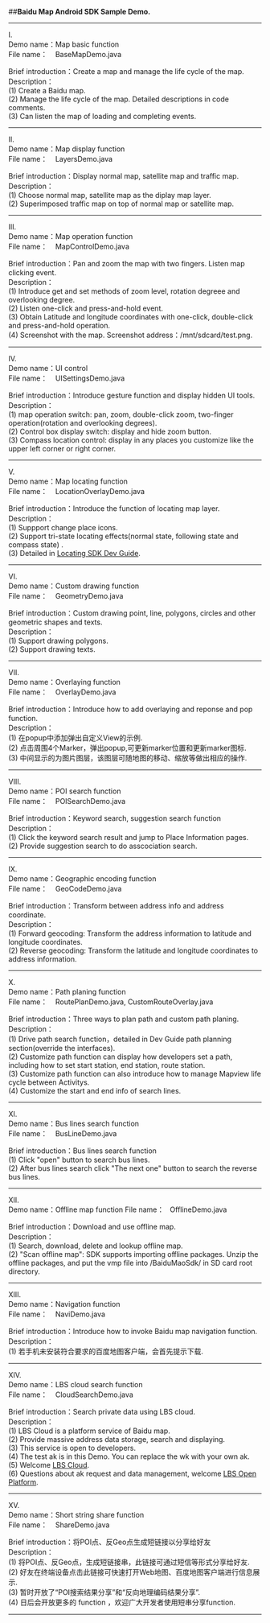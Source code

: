 ##**Baidu Map Android SDK Sample Demo.**  

- - -
I.  
Demo name：Map basic function  
File name：&nbsp; &nbsp; BaseMapDemo.java 
 
Brief introduction：Create a map and manage the life cycle of the map.  
Description：    
(1)  Create a Baidu map.     
(2)  Manage the life cycle of the map. Detailed descriptions in code comments.  
(3)  Can listen the map of loading and completing events.    
- - -

II.    
Demo name：Map display function  
File name：&nbsp; &nbsp; LayersDemo.java

Brief introduction：Display normal map, satellite map and traffic map.  
Description：  
(1) Choose normal map, satellite map as the diplay map layer.    
(2) Superimposed traffic map on top of normal map or satellite map.  
- - -
III.   
Demo name：Map operation function  
File name：&nbsp; &nbsp; MapControlDemo.java

Brief introduction：Pan and zoom the map with two fingers. Listen map clicking event.  
Description：  
(1) Introduce get and set methods of zoom level, rotation degreee and overlooking degree.  
(2) Listen one-click and press-and-hold event.  
(3) Obtain Latitude and longitude coordinates with one-click, double-click and press-and-hold     operation.   
(4) Screenshot with the map. Screenshot address：/mnt/sdcard/test.png.  
- - -
IV.   
Demo name：UI control  
File name：&nbsp; &nbsp; UISettingsDemo.java

Brief introduction：Introduce gesture function and display hidden UI tools.  
Description：  
(1) map operation switch: pan, zoom, double-click zoom, two-finger operation(rotation and overlooking degrees).  
(2) Control box display switch: display and hide zoom button.  
(3) Compass location control: display in any places you customize like the upper left corner or right corner.  
- - -
V.   
Demo name：Map locating function  
File name：&nbsp; &nbsp; LocationOverlayDemo.java

Brief introduction：Introduce the function of locating map layer.  
Description：  
(1) Suppport change place icons.  
(2) Support tri-state locating effects(normal state, following state and compass state) .  
(3) Detailed in [Locating SDK Dev Guide](http://developer.baidu.com/map/geosdk-android.htm).  
- - -
VI.    
Demo name：Custom drawing function  
File name：&nbsp; &nbsp; GeometryDemo.java

Brief introduction：Custom drawing point, line, polygons, circles and other geometric shapes and texts.  
Description：  
(1) Support drawing polygons.  
(2) Support drawing texts.  
- - -
VII.    
Demo name：Overlaying function  
File name：&nbsp; &nbsp; OverlayDemo.java

Brief introduction：Introduce how to add overlaying and reponse and pop function.   
Description：  
(1) 在popup中添加弹出自定义View的示例.  
(2) 点击周围4个Marker，弹出popup,可更新marker位置和更新marker图标.  
(3) 中间显示的为图片图层，该图层可随地图的移动、缩放等做出相应的操作.  
- - -
VIII.  
Demo name：POI search function   
File name：&nbsp; &nbsp; POISearchDemo.java

Brief introduction：Keyword search, suggestion search function   
Description：  
(1) Click the keyword search result and jump to Place Information pages.  
(2) Provide suggestion search to do asscociation search. 
- - -
IX.    
Demo name：Geographic encoding function  
File name：&nbsp; &nbsp; GeoCodeDemo.java

Brief introduction：Transform between address info and address coordinate.  
Description：  
(1) Forward geocoding: Transform the address information to latitude and longitude coordinates.   
(2) Reverse geocoding: Transform the latitude and longitude coordinates to address information.

- - -
X.   
Demo name：Path planing function  
File name：&nbsp; &nbsp; RoutePlanDemo.java, CustomRouteOverlay.java

Brief introduction：Three ways to plan path and custom path planing.  
Description：  
(1) Drive path search function，detailed in Dev Guide path planning section(override the interfaces).    
(2) Customize path function  can display how developers set a path, including how to set start station, end station, route station.  
(3) Customize path function  can also introduce how to manage Mapview life cycle between Activitys.    
(4) Customize the start and end info of search lines.  
- - -
XI.    
Demo name：Bus lines search function   
File name：&nbsp; &nbsp; BusLineDemo.java

Brief introduction：Bus lines search function   
(1) Click "open" button to search bus lines.  
(2) After bus lines search click "The next one" button to search the reverse bus lines.   
- - -
XII.    
Demo name：Offline map function 
File name：&nbsp; &nbsp;OfflineDemo.java

Brief introduction：Download and use offline map.  
Description：  
(1) Search, download, delete and lookup offline map.  
(2) "Scan offline map": SDK supports importing offline packages. Unzip the offline packages, and put the vmp file into /BaiduMaoSdk/ in SD card root directory.  
- - -
XIII.    
Demo name：Navigation function  
File name：&nbsp; &nbsp; NaviDemo.java

Brief introduction：Introduce how to invoke Baidu map navigation function.   
Description：  
(1) 若手机未安装符合要求的百度地图客户端，会首先提示下载.  
- - -
XIV.    
Demo name：LBS cloud search function  
File name：&nbsp; &nbsp; CloudSearchDemo.java

Brief introduction：Search private data using LBS cloud.    
Description：  
(1) LBS Cloud is a platform service of Baidu map.    
(2) Provide massive address data storage, search and displaying.    
(3) This service is open to developers.  
(4) The test ak is in this Demo. You can replace the wk with your own ak.  
(5) Welcome [LBS Cloud](http://developer.baidu.com/map/lbs-cloud.htm).  
(6) Questions about ak request and data management, welcome [LBS Open Platform](http://lbsyun.baidu.com/).
- - -
XV.    
Demo name：Short string share function   
File name：&nbsp; &nbsp; ShareDemo.java

Brief introduction：将POI点、反Geo点生成短链接以分享给好友  
Description：  
(1) 将POI点、反Geo点，生成短链接串，此链接可通过短信等形式分享给好友.  
(2) 好友在终端设备点击此链接可快速打开Web地图、百度地图客户端进行信息展示.  
(3) 暂时开放了“POI搜索结果分享”和“反向地理编码结果分享”.  
(4) 日后会开放更多的 function   ，欢迎广大开发者使用短串分享function.  
- - -
